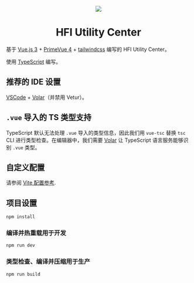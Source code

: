 <div align="center">

![](https://socialify.git.ci/SilianZ/hfi-utility-center/image?description=1&forks=1&issues=1&language=1&name=1&owner=1&pulls=1&stargazers=1&theme=Dark)

# HFI Utility Center

</div>

基于 [Vue.js 3](https://cn.vuejs.org) + [PrimeVue 4](https://primevue.org) + [tailwindcss](https://tailwindcss.com/) 编写的 HFI Utility Center。

使用 [TypeScript](https://www.typescriptlang.org) 编写。

## 推荐的 IDE 设置

[VSCode](https://code.visualstudio.com/) + [Volar](https://marketplace.visualstudio.com/items?itemName=Vue.volar)（并禁用 Vetur）。

## `.vue` 导入的 TS 类型支持

TypeScript 默认无法处理 `.vue` 导入的类型信息，因此我们用 `vue-tsc` 替换 `tsc` CLI 进行类型检查。在编辑器中，我们需要 [Volar](https://marketplace.visualstudio.com/items?itemName=Vue.volar) 让 TypeScript 语言服务能够识别 `.vue` 类型。

## 自定义配置

请参阅 [Vite 配置参考](https://vitejs.dev/config/).

## 项目设置

```sh
npm install
```

### 编译并热重载用于开发

```sh
npm run dev
```

### 类型检查、编译并压缩用于生产

```sh
npm run build
```
